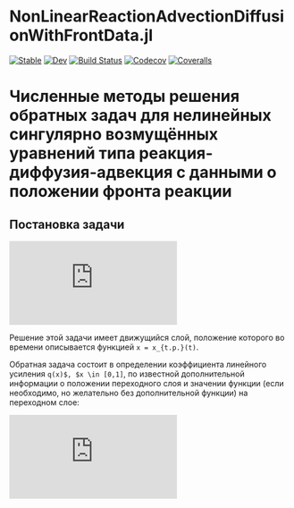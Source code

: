 # NonLinearReactionAdvectionDiffusionWithFrontData.jl

[![Stable](https://img.shields.io/badge/docs-stable-blue.svg)](https://aborzunov.github.io/NonLinearReactionAdvectionDiffusionWithFrontData.jl/stable)
[![Dev](https://img.shields.io/badge/docs-dev-blue.svg)](https://aborzunov.github.io/NonLinearReactionAdvectionDiffusionWithFrontData.jl/dev)
[![Build Status](https://travis-ci.com/aborzunov/NonLinearReactionAdvectionDiffusionWithFrontData.jl.svg?branch=master)](https://travis-ci.com/aborzunov/NonLinearReactionAdvectionDiffusionWithFrontData.jl)
[![Codecov](https://codecov.io/gh/aborzunov/NonLinearReactionAdvectionDiffusionWithFrontData.jl/branch/master/graph/badge.svg)](https://codecov.io/gh/aborzunov/NonLinearReactionAdvectionDiffusionWithFrontData.jl)
[![Coveralls](https://coveralls.io/repos/github/aborzunov/NonLinearReactionAdvectionDiffusionWithFrontData.jl/badge.svg?branch=master)](https://coveralls.io/github/aborzunov/NonLinearReactionAdvectionDiffusionWithFrontData.jl?branch=master)

# Численные методы решения обратных задач для нелинейных сингулярно возмущённых уравнений типа реакция-диффузия-адвекция с данными о положении фронта реакции


## Постановка задачи

![statement](http://www.sciweavers.org/tex2img.php?eq=%5Cleft%5C%7B%0A%5Cbegin%7Baligned%7D%0A%20%20%20%20%26%5Cvarepsilon%5Cfrac%7B%5Cpartial%5E2%20u%7D%7B%5Cpartial%20x%5E2%7D%20-%20%5Cfrac%7B%5Cpartial%20u%7D%7B%5Cpartial%20t%7D%20%3D%20-u%20%5Cfrac%7B%5Cpartial%20u%7D%7B%5Cpartial%20x%7D%20%2B%20%20q%28x%29%5C%2Cu%2C%20%5Cquad%20x%20%5Cin%20%280%2C1%29%2C%20%5Cquad%20t%20%5Cin%20%280%2CT%29%2C%20%5C%5C%0A%20%20%20%20%26u%280%2Ct%29%20%3D%20u_%7Bleft%7D%28t%29%2C%20%5Cquad%20u%281%2Ct%29%20%3D%20u_%7Bright%7D%28t%29%2C%20%5Cquad%20t%20%5Cin%20%280%2CT%29%2C%20%5C%5C%0A%20%20%20%20%26u%28x%2Ct%29%20%3D%20u_%7Binit%7D%28x%29%2C%20%5Cqquad%20x%20%5Cin%20%5B0%2C1%5D.%0A%5Cend%7Baligned%7D%0A%5Cright.%0A&bc=White&fc=Black&im=jpg&fs=12&ff=arev&edit=0)

Решение этой задачи имеет движущийся слой, положение которого во времени описывается функцией `x = x_{t.p.}(t)`.

Обратная задача состоит в определении коэффициента линейного усиления `q(x)$, $x \in [0,1]`,
по известной дополнительной информации о положении переходного слоя и значении функции
(если необходимо, но желательно без дополнительной функции) на переходном слое:

![img](http://www.sciweavers.org/tex2img.php?eq=%5Cbegin%7Bequation%2A%7D%0A%20%20%20%20x_%7Bt.p.%7D%28t%29%20%3D%20f_%7B1%7D%28t%29%2C%20%5Cquad%20u%5Cbig%28x_%7Bt.p.%7D%28t%29%2Ct%5Cbig%29%20%3D%20f_%7B2%7D%28t%29%2C%20%5Cquad%20t%20%5Cin%20%5B0%2CT%5D.%0A%5Cend%7Bequation%7D%0A&bc=White&fc=Black&im=jpg&fs=12&ff=arev&edit=0)
